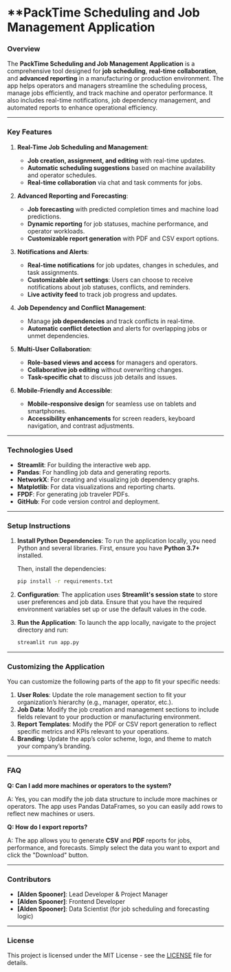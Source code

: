 
# **PackTime Scheduling and Job Management Application

### **Overview**

The **PackTime Scheduling and Job Management Application** is a comprehensive tool designed for **job scheduling**, **real-time collaboration**, and **advanced reporting** in a manufacturing or production environment. The app helps operators and managers streamline the scheduling process, manage jobs efficiently, and track machine and operator performance. It also includes real-time notifications, job dependency management, and automated reports to enhance operational efficiency.

---

### **Key Features**

1. **Real-Time Job Scheduling and Management**:
   - **Job creation, assignment, and editing** with real-time updates.
   - **Automatic scheduling suggestions** based on machine availability and operator schedules.
   - **Real-time collaboration** via chat and task comments for jobs.

2. **Advanced Reporting and Forecasting**:
   - **Job forecasting** with predicted completion times and machine load predictions.
   - **Dynamic reporting** for job statuses, machine performance, and operator workloads.
   - **Customizable report generation** with PDF and CSV export options.

3. **Notifications and Alerts**:
   - **Real-time notifications** for job updates, changes in schedules, and task assignments.
   - **Customizable alert settings**: Users can choose to receive notifications about job statuses, conflicts, and reminders.
   - **Live activity feed** to track job progress and updates.

4. **Job Dependency and Conflict Management**:
   - Manage **job dependencies** and track conflicts in real-time.
   - **Automatic conflict detection** and alerts for overlapping jobs or unmet dependencies.

5. **Multi-User Collaboration**:
   - **Role-based views and access** for managers and operators.
   - **Collaborative job editing** without overwriting changes.
   - **Task-specific chat** to discuss job details and issues.

6. **Mobile-Friendly and Accessible**:
   - **Mobile-responsive design** for seamless use on tablets and smartphones.
   - **Accessibility enhancements** for screen readers, keyboard navigation, and contrast adjustments.

---

### **Technologies Used**

- **Streamlit**: For building the interactive web app.
- **Pandas**: For handling job data and generating reports.
- **NetworkX**: For creating and visualizing job dependency graphs.
- **Matplotlib**: For data visualizations and reporting charts.
- **FPDF**: For generating job traveler PDFs.
- **GitHub**: For code version control and deployment.


---

### **Setup Instructions**

1. **Install Python Dependencies**:
   To run the application locally, you need Python and several libraries. First, ensure you have **Python 3.7+** installed.

   Then, install the dependencies:
   ```bash
   pip install -r requirements.txt
   ```

2. **Configuration**:
   The application uses **Streamlit's session state** to store user preferences and job data. Ensure that you have the required environment variables set up or use the default values in the code.

3. **Run the Application**:
   To launch the app locally, navigate to the project directory and run:
   ```bash
   streamlit run app.py
   ```

---

### **Customizing the Application**

You can customize the following parts of the app to fit your specific needs:

1. **User Roles**: Update the role management section to fit your organization’s hierarchy (e.g., manager, operator, etc.).
2. **Job Data**: Modify the job creation and management sections to include fields relevant to your production or manufacturing environment.
3. **Report Templates**: Modify the PDF or CSV report generation to reflect specific metrics and KPIs relevant to your operations.
4. **Branding**: Update the app’s color scheme, logo, and theme to match your company’s branding.

---

### **FAQ**

**Q: Can I add more machines or operators to the system?**

A: Yes, you can modify the job data structure to include more machines or operators. The app uses Pandas DataFrames, so you can easily add rows to reflect new machines or users.

**Q: How do I export reports?**

A: The app allows you to generate **CSV** and **PDF** reports for jobs, performance, and forecasts. Simply select the data you want to export and click the "Download" button.

---

### **Contributors**

- **[Alden Spooner]**: Lead Developer & Project Manager
- **[Alden Spooner]**: Frontend Developer
- **[Alden Spooner]**: Data Scientist (for job scheduling and forecasting logic)

---

### **License**

This project is licensed under the MIT License - see the [LICENSE](LICENSE) file for details.
